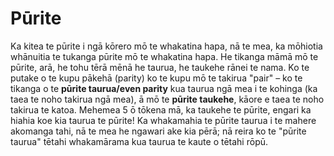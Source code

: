 # Pūrite

Ka kitea te pūrite i ngā kōrero mō te whakatina hapa, nā te mea, ka mōhiotia whānuitia te tukanga pūrite mō te whakatina hapa. He tikanga māmā mō te pūrite, arā, he tohu tērā mēnā he taurua, he taukehe rānei te nama. Ko te putake o te kupu pākehā (parity) ko te kupu mō te takirua "pair" – ko te tikanga o te **pūrite taurua/even parity** kua taurua ngā mea i te kohinga (ka taea te noho takirua ngā mea), ā mō te **pūrite taukehe**, kāore e taea te noho takirua te katoa. Mehemea 5 ō tōkena mā, ka taukehe te pūrite, engari ka hiahia koe kia taurua te pūrite! Ka whakamahia te pūrite taurua i te mahere akomanga tahi, nā te mea he ngawari ake kia pērā; nā reira ko te "pūrite taurua" tētahi whakamārama kua taurua te kaute o tētahi rōpū.